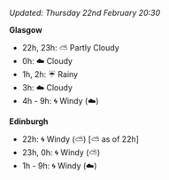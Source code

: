 *Updated: Thursday 22nd February 20:30*

**Glasgow**

* 22h, 23h: :partly_sunny: Partly Cloudy
* 0h: :cloud: Cloudy
* 1h, 2h: :umbrella: Rainy
* 3h: :cloud: Cloudy
* 4h - 9h: :cyclone: Windy (:cloud:)

**Edinburgh**

* 22h: :cyclone: Windy (:partly_sunny:) [:partly_sunny: as of 22h]
* 23h, 0h: :cyclone: Windy (:partly_sunny:)
* 1h - 9h: :cyclone: Windy (:cloud:)
